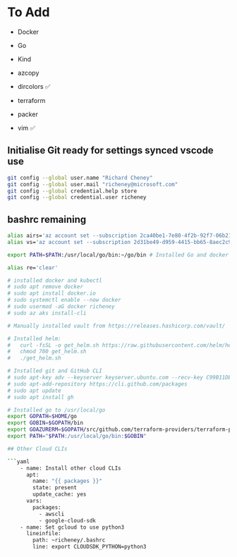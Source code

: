 # To Add

* Docker
* Go
* Kind

* azcopy
* dircolors ✅
* terraform
* packer
* vim ✅

## Initialise Git ready for settings synced vscode use

```bash
git config --global user.name "Richard Cheney"
git config --global user.mail "richeney@microsoft.com"
git config --global credential.help store
git config --global credential.user richeney
```

## bashrc remaining

```bash
alias airs='az account set --subscription 2ca40be1-7e80-4f2b-92f7-06b2123a68cc; az account show'
alias vs='az account set --subscription 2d31be49-d959-4415-bb65-8aec2c90ba62; az account show'

export PATH=$PATH:/usr/local/go/bin:~/go/bin # Installed Go and docker and kind

alias re='clear'

# installed docker and kubectl
# sudo apt remove docker
# sudo apt install docker.io
# sudo systemctl enable --now docker
# sudo usermod -aG docker richeney
# sudo az aks install-cli

# Manually installed vault from https://releases.hashicorp.com/vault/

# Installed helm:
#   curl -fsSL -o get_helm.sh https://raw.githubusercontent.com/helm/helm/master/scripts/get-helm-3
#   chmod 700 get_helm.sh
#   ./get_helm.sh

# Installed git and GitHub CLI
# sudo apt-key adv --keyserver keyserver.ubuntu.com --recv-key C99B11DEB97541F0
# sudo apt-add-repository https://cli.github.com/packages
# sudo apt update
# sudo apt install gh

# Installed go to /usr/local/go
export GOPATH=$HOME/go
export GOBIN=$GOPATH/bin
export GOAZURERM=$GOPATH/src/github.com/terraform-providers/terraform-provider-azurerm
export PATH="$PATH:/usr/local/go/bin:$GOBIN"

## Other Cloud CLIs

```yaml
    - name: Install other cloud CLIs
      apt:
        name: "{{ packages }}"
        state: present
        update_cache: yes
      vars:
        packages:
          - awscli
          - google-cloud-sdk
    - name: Set gcloud to use python3
      lineinfile:
        path: ~richeney/.bashrc
        line: export CLOUDSDK_PYTHON=python3
```